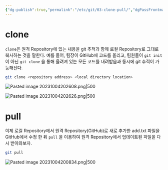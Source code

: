 ```yaml
---
{"dg-publish":true,"permalink":"/etc/git/03-clone-pull/","dgPassFrontmatter":true,"noteIcon":""}
---
```


# clone
`clone`은 원격 Repository에 있는 내용을 git 추적과 함께 로컬 Repository로 그대로 복사하는 것을 말한다.
예를 들어, 팀장이 GitHub에 코드를 올리고, 팀원들이 `git init`이 아닌 `git clone`
을 통해 올려져 있는 모든 코드를 내려받음과 동시에 git 추적이 가능해진다.

```bash
git clone <repository address> <local directory location>
```
![Pasted image 20231004202608.png|500](/img/user/Pasted%20image%2020231004202608.png)

![Pasted image 20231004202626.png|500](/img/user/Pasted%20image%2020231004202626.png)


# pull
이제 로컬 Repository에서 원격 Repository(GitHub)로 새로 추가한 add.txt 파일을 GitHub에서 수정 한 뒤 `pull` 을 이용하여 원격 Repository에서 업데이트된 파일을 다시 받아와보자.
```bash
git pull
```
![Pasted image 20231004200834.png|500](/img/user/Etc/Git/Pasted%20image%2020231004200834.png)

